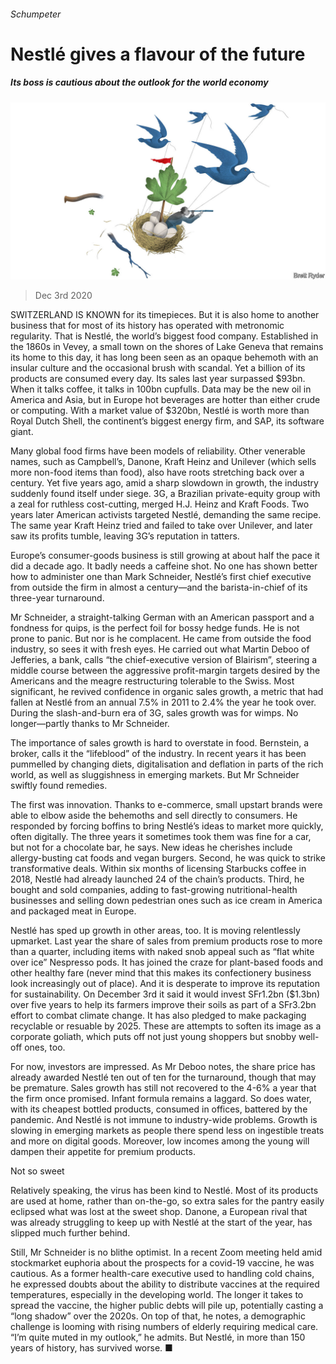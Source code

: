 ###### Schumpeter

# Nestlé gives a flavour of the future 

##### Its boss is cautious about the outlook for the world economy 

![image](images/20201205_WBD000.jpg) 

> Dec 3rd 2020 


SWITZERLAND IS KNOWN for its timepieces. But it is also home to another business that for most of its history has operated with metronomic regularity. That is Nestlé, the world’s biggest food company. Established in the 1860s in Vevey, a small town on the shores of Lake Geneva that remains its home to this day, it has long been seen as an opaque behemoth with an insular culture and the occasional brush with scandal. Yet a billion of its products are consumed every day. Its sales last year surpassed $93bn. When it talks coffee, it talks in 100bn cupfulls. Data may be the new oil in America and Asia, but in Europe hot beverages are hotter than either crude or computing. With a market value of $320bn, Nestlé is worth more than Royal Dutch Shell, the continent’s biggest energy firm, and SAP, its software giant.


Many global food firms have been models of reliability. Other venerable names, such as Campbell’s, Danone, Kraft Heinz and Unilever (which sells more non-food items than food), also have roots stretching back over a century. Yet five years ago, amid a sharp slowdown in growth, the industry suddenly found itself under siege. 3G, a Brazilian private-equity group with a zeal for ruthless cost-cutting, merged H.J. Heinz and Kraft Foods. Two years later American activists targeted Nestlé, demanding the same recipe. The same year Kraft Heinz tried and failed to take over Unilever, and later saw its profits tumble, leaving 3G’s reputation in tatters.



Europe’s consumer-goods business is still growing at about half the pace it did a decade ago. It badly needs a caffeine shot. No one has shown better how to administer one than Mark Schneider, Nestlé’s first chief executive from outside the firm in almost a century—and the barista-in-chief of its three-year turnaround.


Mr Schneider, a straight-talking German with an American passport and a fondness for quips, is the perfect foil for bossy hedge funds. He is not prone to panic. But nor is he complacent. He came from outside the food industry, so sees it with fresh eyes. He carried out what Martin Deboo of Jefferies, a bank, calls “the chief-executive version of Blairism”, steering a middle course between the aggressive profit-margin targets desired by the Americans and the meagre restructuring tolerable to the Swiss. Most significant, he revived confidence in organic sales growth, a metric that had fallen at Nestlé from an annual 7.5% in 2011 to 2.4% the year he took over. During the slash-and-burn era of 3G, sales growth was for wimps. No longer—partly thanks to Mr Schneider.


The importance of sales growth is hard to overstate in food. Bernstein, a broker, calls it the “lifeblood” of the industry. In recent years it has been pummelled by changing diets, digitalisation and deflation in parts of the rich world, as well as sluggishness in emerging markets. But Mr Schneider swiftly found remedies.


The first was innovation. Thanks to e-commerce, small upstart brands were able to elbow aside the behemoths and sell directly to consumers. He responded by forcing boffins to bring Nestlé’s ideas to market more quickly, often digitally. The three years it sometimes took them was fine for a car, but not for a chocolate bar, he says. New ideas he cherishes include allergy-busting cat foods and vegan burgers. Second, he was quick to strike transformative deals. Within six months of licensing Starbucks coffee in 2018, Nestlé had already launched 24 of the chain’s products. Third, he bought and sold companies, adding to fast-growing nutritional-health businesses and selling down pedestrian ones such as ice cream in America and packaged meat in Europe.


Nestlé has sped up growth in other areas, too. It is moving relentlessly upmarket. Last year the share of sales from premium products rose to more than a quarter, including items with naked snob appeal such as “flat white over ice” Nespresso pods. It has joined the craze for plant-based foods and other healthy fare (never mind that this makes its confectionery business look increasingly out of place). And it is desperate to improve its reputation for sustainability. On December 3rd it said it would invest SFr1.2bn ($1.3bn) over five years to help its farmers improve their soils as part of a SFr3.2bn effort to combat climate change. It has also pledged to make packaging recyclable or resuable by 2025. These are attempts to soften its image as a corporate goliath, which puts off not just young shoppers but snobby well-off ones, too.


For now, investors are impressed. As Mr Deboo notes, the share price has already awarded Nestlé ten out of ten for the turnaround, though that may be premature. Sales growth has still not recovered to the 4-6% a year that the firm once promised. Infant formula remains a laggard. So does water, with its cheapest bottled products, consumed in offices, battered by the pandemic. And Nestlé is not immune to industry-wide problems. Growth is slowing in emerging markets as people there spend less on ingestible treats and more on digital goods. Moreover, low incomes among the young will dampen their appetite for premium products.

Not so sweet


Relatively speaking, the virus has been kind to Nestlé. Most of its products are used at home, rather than on-the-go, so extra sales for the pantry easily eclipsed what was lost at the sweet shop. Danone, a European rival that was already struggling to keep up with Nestlé at the start of the year, has slipped much further behind.


Still, Mr Schneider is no blithe optimist. In a recent Zoom meeting held amid stockmarket euphoria about the prospects for a covid-19 vaccine, he was cautious. As a former health-care executive used to handling cold chains, he expressed doubts about the ability to distribute vaccines at the required temperatures, especially in the developing world. The longer it takes to spread the vaccine, the higher public debts will pile up, potentially casting a “long shadow” over the 2020s. On top of that, he notes, a demographic challenge is looming with rising numbers of elderly requiring medical care. “I’m quite muted in my outlook,” he admits. But Nestlé, in more than 150 years of history, has survived worse. ■

